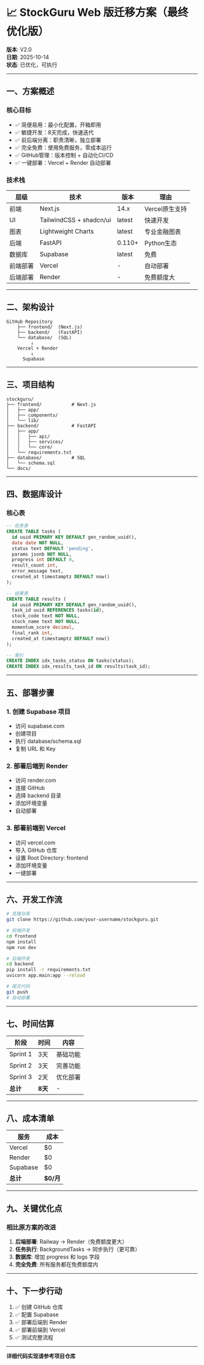 # 📈 StockGuru Web 版迁移方案（最终优化版）

**版本**: V2.0  
**日期**: 2025-10-14  
**状态**: 已优化，可执行  

---

## 一、方案概述

### 核心目标
- ✅ 简便易用：最小化配置，开箱即用
- ✅ 敏捷开发：8天完成，快速迭代
- ✅ 前后端分离：职责清晰，独立部署
- ✅ 完全免费：使用免费服务，零成本运行
- ✅ GitHub管理：版本控制 + 自动化CI/CD
- ✅ 一键部署：Vercel + Render 自动部署

### 技术栈

| 层级 | 技术 | 版本 | 理由 |
|------|------|------|------|
| 前端 | Next.js | 14.x | Vercel原生支持 |
| UI | TailwindCSS + shadcn/ui | latest | 快速开发 |
| 图表 | Lightweight Charts | latest | 专业金融图表 |
| 后端 | FastAPI | 0.110+ | Python生态 |
| 数据库 | Supabase | latest | 免费 |
| 前端部署 | Vercel | - | 自动部署 |
| 后端部署 | Render | - | 免费额度大 |

---

## 二、架构设计

```
GitHub Repository
    ├── frontend/  (Next.js)
    ├── backend/   (FastAPI)
    └── database/  (SQL)
         ↓
    Vercel + Render
         ↓
      Supabase
```

---

## 三、项目结构

```
stockguru/
├── frontend/           # Next.js
│   ├── app/
│   ├── components/
│   └── lib/
├── backend/            # FastAPI
│   ├── app/
│   │   ├── api/
│   │   ├── services/
│   │   └── core/
│   └── requirements.txt
├── database/           # SQL
│   └── schema.sql
└── docs/
```

---

## 四、数据库设计

### 核心表

```sql
-- 任务表
CREATE TABLE tasks (
  id uuid PRIMARY KEY DEFAULT gen_random_uuid(),
  date date NOT NULL,
  status text DEFAULT 'pending',
  params jsonb NOT NULL,
  progress int DEFAULT 0,
  result_count int,
  error_message text,
  created_at timestamptz DEFAULT now()
);

-- 结果表
CREATE TABLE results (
  id uuid PRIMARY KEY DEFAULT gen_random_uuid(),
  task_id uuid REFERENCES tasks(id),
  stock_code text NOT NULL,
  stock_name text NOT NULL,
  momentum_score decimal,
  final_rank int,
  created_at timestamptz DEFAULT now()
);

-- 索引
CREATE INDEX idx_tasks_status ON tasks(status);
CREATE INDEX idx_results_task_id ON results(task_id);
```

---

## 五、部署步骤

### 1. 创建 Supabase 项目
- 访问 supabase.com
- 创建项目
- 执行 database/schema.sql
- 复制 URL 和 Key

### 2. 部署后端到 Render
- 访问 render.com
- 连接 GitHub
- 选择 backend 目录
- 添加环境变量
- 自动部署

### 3. 部署前端到 Vercel
- 访问 vercel.com
- 导入 GitHub 仓库
- 设置 Root Directory: frontend
- 添加环境变量
- 一键部署

---

## 六、开发工作流

```bash
# 克隆仓库
git clone https://github.com/your-username/stockguru.git

# 前端开发
cd frontend
npm install
npm run dev

# 后端开发
cd backend
pip install -r requirements.txt
uvicorn app.main:app --reload

# 提交代码
git push
# 自动部署
```

---

## 七、时间估算

| 阶段 | 时间 | 内容 |
|------|------|------|
| Sprint 1 | 3天 | 基础功能 |
| Sprint 2 | 3天 | 完善功能 |
| Sprint 3 | 2天 | 优化部署 |
| **总计** | **8天** | - |

---

## 八、成本清单

| 服务 | 成本 |
|------|------|
| Vercel | $0 |
| Render | $0 |
| Supabase | $0 |
| **总计** | **$0/月** |

---

## 九、关键优化点

### 相比原方案的改进

1. **后端部署**: Railway → Render（免费额度更大）
2. **任务执行**: BackgroundTasks → 同步执行（更可靠）
3. **数据库**: 增加 progress 和 logs 字段
4. **完全免费**: 所有服务都在免费额度内

---

## 十、下一步行动

1. ✅ 创建 GitHub 仓库
2. ✅ 配置 Supabase
3. ✅ 部署后端到 Render
4. ✅ 部署前端到 Vercel
5. ✅ 测试完整流程

---

**详细代码实现请参考项目仓库**
